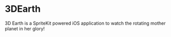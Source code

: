 # 3DEarth
3D Earth is a SpriteKit powered iOS application to watch the rotating mother planet in her glory!
